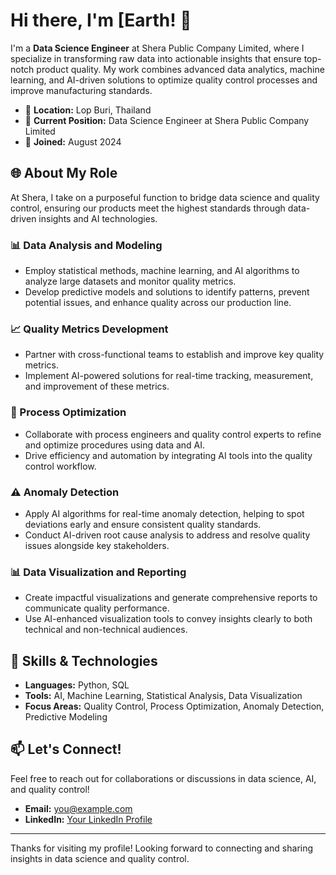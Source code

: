 # Hi there, I'm [Earth! 👋

I'm a **Data Science Engineer** at Shera Public Company Limited, where I specialize in transforming raw data into actionable insights that ensure top-notch product quality. My work combines advanced data analytics, machine learning, and AI-driven solutions to optimize quality control processes and improve manufacturing standards.

- 📍 **Location:** Lop Buri, Thailand
- 💼 **Current Position:** Data Science Engineer at Shera Public Company Limited
- 🚀 **Joined:** August 2024

## 🌐 About My Role

At Shera, I take on a purposeful function to bridge data science and quality control, ensuring our products meet the highest standards through data-driven insights and AI technologies.

### 📊 Data Analysis and Modeling
- Employ statistical methods, machine learning, and AI algorithms to analyze large datasets and monitor quality metrics.
- Develop predictive models and solutions to identify patterns, prevent potential issues, and enhance quality across our production line.

### 📈 Quality Metrics Development
- Partner with cross-functional teams to establish and improve key quality metrics.
- Implement AI-powered solutions for real-time tracking, measurement, and improvement of these metrics.

### 🔧 Process Optimization
- Collaborate with process engineers and quality control experts to refine and optimize procedures using data and AI.
- Drive efficiency and automation by integrating AI tools into the quality control workflow.

### ⚠️ Anomaly Detection
- Apply AI algorithms for real-time anomaly detection, helping to spot deviations early and ensure consistent quality standards.
- Conduct AI-driven root cause analysis to address and resolve quality issues alongside key stakeholders.

### 📊 Data Visualization and Reporting
- Create impactful visualizations and generate comprehensive reports to communicate quality performance.
- Use AI-enhanced visualization tools to convey insights clearly to both technical and non-technical audiences.

## 💼 Skills & Technologies
- **Languages:** Python, SQL
- **Tools:** AI, Machine Learning, Statistical Analysis, Data Visualization
- **Focus Areas:** Quality Control, Process Optimization, Anomaly Detection, Predictive Modeling

## 📫 Let's Connect!
Feel free to reach out for collaborations or discussions in data science, AI, and quality control!

- **Email:** [you@example.com](mailto:you@example.com)
- **LinkedIn:** [Your LinkedIn Profile](https://linkedin.com/in/yourprofile)

---

Thanks for visiting my profile! Looking forward to connecting and sharing insights in data science and quality control.

